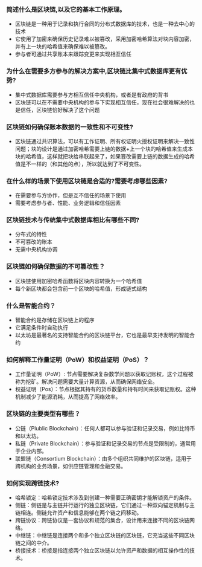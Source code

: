 
### 简述什么是区块链,以及它的基本工作原理。

- 区块链是一种用于记录和执行合同的分布式数据库的技术，也是一种去中心的技术
- 它使用了加密来确保历史记录难以被篡改，采用加密哈希算法对块内容加密，并有上一块的哈希值来确保难以被篡改。
- 参与者可通过共享账本来跟踪变更来实现相互信任

### 为什么在需要多方参与的解决方案中,区块链比集中式数据库更有优势?

- 集中式数据库需要参与方相互信任中央机构，或者是有政府的背书
- 区块链可以在不需要中央机构的参与下实现相互信任，现在社会很难解决的也是信任，区块链恰好解决了这个问题

### 区块链如何确保账本数据的一致性和不可变性?

- 区块链通过共识算法，可以有工作证明、所有权证明火授权证明来解决一致性问题；块的设计是通过加密哈希需要上链的数据+上一个块的哈希值来生成本块的哈希值，这样就把块给串联起来了，如果篡改需要上链的数据生成的哈希值是不一样的（和其他的点），所以就达到了不可变性。

### 在什么样的场景下使用区块链是合适的?需要考虑哪些因素?

- 在需要参与方协作，但是互不信任的场景下使用
- 需要考虑参与者、性能、业务逻辑和信任因素

### 区块链技术与传统集中式数据库相比有哪些不同?

- 分布式的特性
- 不可篡改的账本
- 无需中央机构协调

### 区块链如何确保数据的不可篡改性？

- 区块链使用加密哈希函数将区块内容转换为一个哈希值
- 每个新区块都会包含前一个区块的哈希值，形成链式结构
### 什么是智能合约？

- 智能合约是存储在区块链上的程序
- 它满足条件时自动执行
- 以太坊是最著名的支持智能合约的区块链平台，它也是最早支持发明的智能合约
### 如何解释工作量证明（PoW）和权益证明（PoS）？

- 工作量证明（PoW）: 节点需要解决复杂数学问题以获取记账权，这个过程被称为挖矿。解决问题需要大量计算资源，从而确保网络安全。
- 权益证明（Pos）：节点根据其持有的货币数量和持有时间来获取记账权。这种机制减少了能源消耗，从而提高了网络效率。
### 区块链的主要类型有哪些？

- 公链（Plublic Blockchain）：任何人都可以参与验证和记录交易，例如比特币和以太坊。
- 私链（Private Blockchain）：参与验证和记录交易的节点是受限制的，通常用于企业内部。
- 联盟链（Consortium Blockchain）：由多个组织共同维护的区块链，适用于跨机构的业务场景，如供应链管理和金融交易。
### 如何实现跨链技术?

- 哈希锁定：哈希锁定技术涉及到创建一种需要正确密钥才能解锁资产的条件。
- 侧链：侧链是与主链并行运行的独立区块链，它们通过一种双向锚定机制与主链相连。侧链允许资产和信息能够在两个链之间移动。
- 跨链协议：跨链协议是一套协议和规范的集合，设计用来连接不同的区块链网络。
- 中继链：中继链是连接两个和多个独立区块链的区块链，它充当这些不同区块链之间的中介。
- 桥接技术：桥接是指连接两个独立区块链以允许资产和数据的相互操作性的技术。
  
